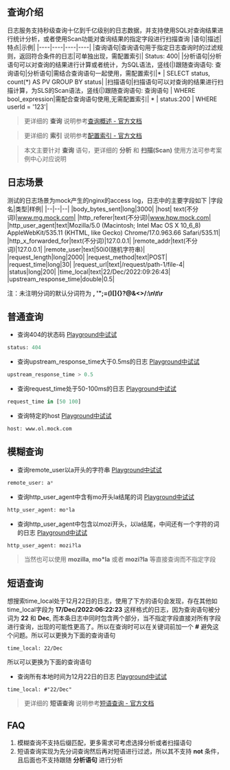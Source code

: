 ## 查询介绍
日志服务支持秒级查询十亿到千亿级别的日志数据，并支持使用SQL对查询结果进行统计分析，或者使用Scan功能对查询结果的指定字段进行扫描查询
|语句|描述|特点|示例|
|----|----|----|----|
|查询语句|查询语句用于指定日志查询时的过滤规则，返回符合条件的日志|可单独出现，需配置索引| Status: 400|
|分析语句|分析语句可以对查询的结果进行计算或者统计，为SQL语法，竖线(\|)跟随查询语句: 查询语句\|分析语句|需结合查询语句一起使用，需配置索引|* \| SELECT status, count(*) AS PV GROUP BY status|
|扫描语句|扫描语句可以对查询的结果进行扫描计算，为SLS的Scan语法，竖线(\|)跟随查询语句: 查询语句 \| WHERE bool_expression|需配合查询语句使用,无需配置索引| * \| status:200 \| WHERE userId = '123'|
> 更详细的 __查询__ 说明参考[查询概述 - 官方文档](https://help.aliyun.com/document_detail/43772.html)

> 更详细的 __索引__ 说明参考[配置索引 - 官方文档](https://help.aliyun.com/document_detail/90732.html)

> 本文主要针对 __查询__ 语句，更详细的 __分析__ 和 __扫描(Scan)__ 使用方法可参考案例中心对应说明

## 日志场景
测试的日志场景为mock产生的nginx的access log，日志中的主要字段如下
|字段名|类型|样例|
|--|--|--|
|body_bytes_sent|long|3000|
|host| text(不分词)|www.mg.mock.com|
|http_referer|text(不分词)|www.hpw.mock.com|
|http_user_agent|text|Mozilla/5.0 (Macintosh; Intel Mac OS X 10_6_8) AppleWebKit/535.11 (KHTML, like Gecko) Chrome/17.0.963.66 Safari/535.11|
|http_x_forwarded_for|text(不分词)|127.0.0.1|
|remote_addr|text(不分词)|127.0.0.1|
|remote_user|text|50i0(随机字符串)|
|request_length|long|2000|
|request_method|text|POST|
|request_time|long|30|
|request_url|text|/request/path-1/file-4|
|status|long|200|
|time_local|text|22/Dec/2022:09:26:43|
|upstream_response_time|double|0.5|

注：未注明分词的默认分词符为 __, '";=()[]{}?@&<>/:\n\t\r__

## 普通查询
* 查询404的状态码 [Playground中试试](../../playground/logsearch.md?url=https://1340796328858956.cn-shanghai.fc.aliyuncs.com/2016-08-15/proxy/demo/newconsoledemo/&redirect=true&type=11&encode=base64&queryString=c3RhdHVzOiA0MDQ=&queryTimeType=6windo&extendsParams=true)
```sql
status: 404
```
* 查询upstream_response_time大于0.5ms的日志 [Playground中试试](../../playground/logsearch.md?url=https://1340796328858956.cn-shanghai.fc.aliyuncs.com/2016-08-15/proxy/demo/newconsoledemo/&redirect=true&type=11&encode=base64&queryString=dXBzdHJlYW1fcmVzcG9uc2VfdGltZSA+IDAuNQ==&queryTimeType=6windo&extendsParams=true)
```sql
upstream_response_time > 0.5
```
* 查询request_time处于50-100ms的日志 [Playground中试试](../../playground/logsearch.md?url=https://1340796328858956.cn-shanghai.fc.aliyuncs.com/2016-08-15/proxy/demo/newconsoledemo/&redirect=true&type=11&encode=base64&queryString=cmVxdWVzdF90aW1lIGluIFs1MCAxMDBd&queryTimeType=6windo&extendsParams=true)
```sql
request_time in [50 100]
```
* 查询特定的host [Playground中试试](../../playground/logsearch.md?url=https://1340796328858956.cn-shanghai.fc.aliyuncs.com/2016-08-15/proxy/demo/newconsoledemo/&redirect=true&type=11&encode=base64&queryString=aG9zdDogd3d3Lm9sLm1vY2suY29t&queryTimeType=6windo&extendsParams=true)
```sql
host: www.ol.mock.com
```
## 模糊查询
* 查询remote_user以a开头的字符串 [Playground中试试](../../playground/logsearch.md?url=https://1340796328858956.cn-shanghai.fc.aliyuncs.com/2016-08-15/proxy/demo/newconsoledemo/&redirect=true&type=11&encode=base64&queryString=cmVtb3RlX3VzZXI6IGEq&queryTimeType=6windo&extendsParams=true)
```sql
remote_user: a*
```
* 查询http_user_agent中含有mo开头la结尾的词 [Playground中试试](../../playground/logsearch.md?url=https://1340796328858956.cn-shanghai.fc.aliyuncs.com/2016-08-15/proxy/demo/newconsoledemo/&redirect=true&type=11&encode=base64&queryString=aHR0cF91c2VyX2FnZW50OiBtbypsYQ==&queryTimeType=6windo&extendsParams=true)
```sql
http_user_agent: mo*la
```
* 查询http_user_agent中包含以mozi开头，以la结尾，中间还有一个字符的词的日志 [Playground中试试](../../playground/logsearch.md?url=https://1340796328858956.cn-shanghai.fc.aliyuncs.com/2016-08-15/proxy/demo/newconsoledemo/&redirect=true&type=11&encode=base64&queryString=aHR0cF91c2VyX2FnZW50OiBtb3ppP2xh&queryTimeType=6windo&extendsParams=true)
```sql
http_user_agent: mozi?la
```
> 当然也可以使用 __mozilla__, __mo*la__ 或者 __mozi?la__ 等直接查询而不指定字段

## 短语查询
想搜索time_local处于12月22日的日志，使用了下方的语句会发现，存在其他如time_local字段为 __17/Dec/2022:06:22:23__ 这样格式的日志，因为查询语句被分词为 __22__ 和 __Dec__, 而本条日志中同时包含两个部分，当不指定字段直接对所有字段进行查询，出现的可能性更高了。所以在查询时可以在关键词前加一个 __#__ 避免这个问题。所以可以更换为下面的查询语句
```
time_local: 22/Dec
```
所以可以更换为下面的查询语句
* 查询所有本地时间为12月22日的日志 [Playground中试试](../../playground/logsearch.md?url=https://1340796328858956.cn-shanghai.fc.aliyuncs.com/2016-08-15/proxy/demo/newconsoledemo/&redirect=true&type=11&encode=base64&queryString=dGltZV9sb2NhbDogIyIyMi9EZWMi&queryTimeType=6windo&extendsParams=true)
```
time_local: #"22/Dec"
```
> 更详细的 __短语查询__ 说明参考[短语查询 - 官方文档](https://help.aliyun.com/document_detail/416724.html)
## FAQ
1. 模糊查询不支持后缀匹配，更多需求可考虑选择分析或者扫描语句
2. 短语查询实现为先分词查询然后再对短语进行过滤，所以其不支持 __not__ 条件，且后面也不支持跟随 __分析语句__ 进行分析
